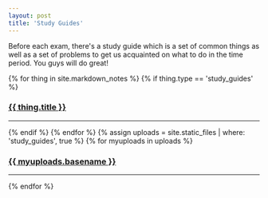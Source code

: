 ```yaml
---
layout: post
title: 'Study Guides'
---
```


Before each exam, there's a study guide which is a set of common things as well as a set of problems to get us acquainted on what to do in the time period. You guys will do great!  

<div>
{% for thing in site.markdown_notes %}
  {% if thing.type == 'study_guides' %}
    <h3><a href="{{ thing.url | relative_url }}">{{ thing.title }}</a></h3><hr/>
  {% endif %}
{% endfor %}
{% assign uploads = site.static_files | where: 'study_guides', true %}
{% for myuploads in uploads %}
  <h3><a href= "{{ site.baseurl }}/{{ myuploads.path }}">{{ myuploads.basename }}</a></h3><hr/>
{% endfor %}
</div>
